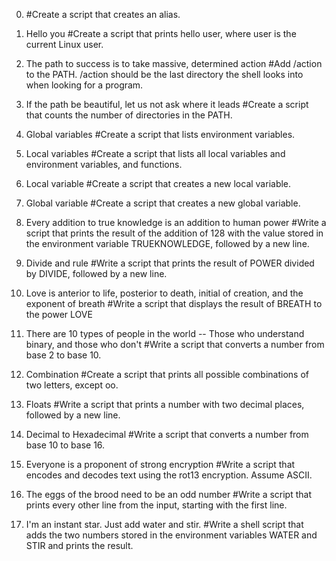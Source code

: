 0. <o>#Create a script that creates an alias.

1. Hello you
#Create a script that prints hello user, where user is the current Linux user.

2. The path to success is to take massive, determined action
#Add /action to the PATH. /action should be the last directory the shell looks into when looking for a program.

3. If the path be beautiful, let us not ask where it leads
#Create a script that counts the number of directories in the PATH.

4. Global variables
#Create a script that lists environment variables.

5. Local variables
#Create a script that lists all local variables and environment variables, and functions.

6. Local variable
#Create a script that creates a new local variable.

7. Global variable
#Create a script that creates a new global variable.

8. Every addition to true knowledge is an addition to human power
#Write a script that prints the result of the addition of 128 with the value stored in the environment variable TRUEKNOWLEDGE, followed by a new line.

9. Divide and rule
#Write a script that prints the result of POWER divided by DIVIDE, followed by a new line.

10. Love is anterior to life, posterior to death, initial of creation, and the exponent of breath
#Write a script that displays the result of BREATH to the power LOVE

11. There are 10 types of people in the world -- Those who understand binary, and those who don't
#Write a script that converts a number from base 2 to base 10.

12. Combination
#Create a script that prints all possible combinations of two letters, except oo.

13. Floats
#Write a script that prints a number with two decimal places, followed by a new line.

14. Decimal to Hexadecimal
#Write a script that converts a number from base 10 to base 16.

15. Everyone is a proponent of strong encryption
#Write a script that encodes and decodes text using the rot13 encryption. Assume ASCII.

16. The eggs of the brood need to be an odd number
#Write a script that prints every other line from the input, starting with the first line.

17. I'm an instant star. Just add water and stir.
#Write a shell script that adds the two numbers stored in the environment variables WATER and STIR and prints the result.